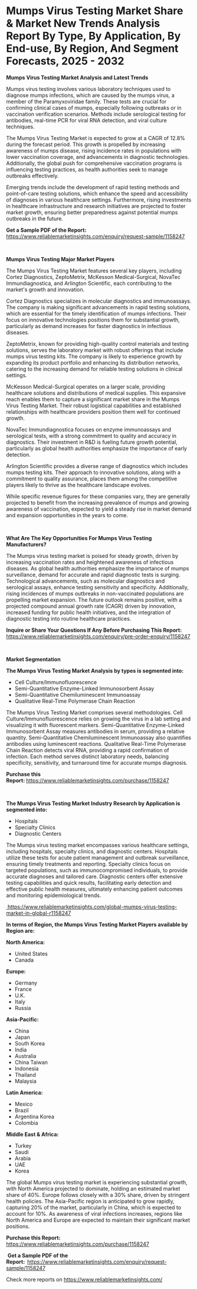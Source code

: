 <p><h1>Mumps Virus Testing Market Share & Market New Trends Analysis Report By Type, By Application, By End-use, By Region, And Segment Forecasts, 2025 - 2032</h1></p><p><strong>Mumps Virus Testing Market Analysis and Latest Trends</strong></p>
<p><p>Mumps virus testing involves various laboratory techniques used to diagnose mumps infections, which are caused by the mumps virus, a member of the Paramyxoviridae family. These tests are crucial for confirming clinical cases of mumps, especially following outbreaks or in vaccination verification scenarios. Methods include serological testing for antibodies, real-time PCR for viral RNA detection, and viral culture techniques.</p><p>The Mumps Virus Testing Market is expected to grow at a CAGR of 12.8% during the forecast period. This growth is propelled by increasing awareness of mumps disease, rising incidence rates in populations with lower vaccination coverage, and advancements in diagnostic technologies. Additionally, the global push for comprehensive vaccination programs is influencing testing practices, as health authorities seek to manage outbreaks effectively. </p><p>Emerging trends include the development of rapid testing methods and point-of-care testing solutions, which enhance the speed and accessibility of diagnoses in various healthcare settings. Furthermore, rising investments in healthcare infrastructure and research initiatives are projected to foster market growth, ensuring better preparedness against potential mumps outbreaks in the future.</p></p>
<p><strong>Get a Sample PDF of the Report:&nbsp;</strong> <a href="https://www.reliablemarketinsights.com/enquiry/request-sample/1158247?utm_campaign=3289&utm_medium=2&utm_source=Github&utm_content=ia&utm_term=21032025&utm_id=mumps-virus-testing">https://www.reliablemarketinsights.com/enquiry/request-sample/1158247</a></p>
<p>&nbsp;</p>
<p><strong>Mumps Virus Testing Major Market Players</strong></p>
<p><p>The Mumps Virus Testing Market features several key players, including Cortez Diagnostics, ZeptoMetrix, McKesson Medical-Surgical, NovaTec Immundiagnostica, and Arlington Scientific, each contributing to the market's growth and innovation.</p><p>Cortez Diagnostics specializes in molecular diagnostics and immunoassays. The company is making significant advancements in rapid testing solutions, which are essential for the timely identification of mumps infections. Their focus on innovative technologies positions them for substantial growth, particularly as demand increases for faster diagnostics in infectious diseases.</p><p>ZeptoMetrix, known for providing high-quality control materials and testing solutions, serves the laboratory market with robust offerings that include mumps virus testing kits. The company is likely to experience growth by expanding its product portfolio and enhancing its distribution networks, catering to the increasing demand for reliable testing solutions in clinical settings.</p><p>McKesson Medical-Surgical operates on a larger scale, providing healthcare solutions and distributions of medical supplies. This expansive reach enables them to capture a significant market share in the Mumps Virus Testing Market. Their robust logistical capabilities and established relationships with healthcare providers position them well for continued growth.</p><p>NovaTec Immundiagnostica focuses on enzyme immunoassays and serological tests, with a strong commitment to quality and accuracy in diagnostics. Their investment in R&D is fueling future growth potential, particularly as global health authorities emphasize the importance of early detection.</p><p>Arlington Scientific provides a diverse range of diagnostics which includes mumps testing kits. Their approach to innovative solutions, along with a commitment to quality assurance, places them among the competitive players likely to thrive as the healthcare landscape evolves.</p><p>While specific revenue figures for these companies vary, they are generally projected to benefit from the increasing prevalence of mumps and growing awareness of vaccination, expected to yield a steady rise in market demand and expansion opportunities in the years to come.</p></p>
<p>&nbsp;</p>
<p><strong>What Are The Key Opportunities For Mumps Virus Testing Manufacturers?</strong></p>
<p><p>The Mumps virus testing market is poised for steady growth, driven by increasing vaccination rates and heightened awareness of infectious diseases. As global health authorities emphasize the importance of mumps surveillance, demand for accurate and rapid diagnostic tests is surging. Technological advancements, such as molecular diagnostics and serological assays, enhance testing sensitivity and specificity. Additionally, rising incidences of mumps outbreaks in non-vaccinated populations are propelling market expansion. The future outlook remains positive, with a projected compound annual growth rate (CAGR) driven by innovation, increased funding for public health initiatives, and the integration of diagnostic testing into routine healthcare practices.</p></p>
<p><strong>Inquire or Share Your Questions If Any Before Purchasing This Report:</strong> <a href="https://www.reliablemarketinsights.com/enquiry/pre-order-enquiry/1158247?utm_campaign=3289&utm_medium=2&utm_source=Github&utm_content=ia&utm_term=21032025&utm_id=mumps-virus-testing">https://www.reliablemarketinsights.com/enquiry/pre-order-enquiry/1158247</a></p>
<p>&nbsp;</p>
<p><strong>Market Segmentation</strong></p>
<p><strong>The Mumps Virus Testing Market Analysis by types is segmented into:</strong></p>
<p><ul><li>Cell Culture/Immunofluorescence</li><li>Semi-Quantitative Enzyme-Linked Immunosorbent Assay</li><li>Semi-Quantitative Chemiluminescent Immunoassay</li><li>Qualitative Real-Time Polymerase Chain Reaction</li></ul></p>
<p><p>The Mumps Virus Testing Market comprises several methodologies. Cell Culture/Immunofluorescence relies on growing the virus in a lab setting and visualizing it with fluorescent markers. Semi-Quantitative Enzyme-Linked Immunosorbent Assay measures antibodies in serum, providing a relative quantity. Semi-Quantitative Chemiluminescent Immunoassay also quantifies antibodies using luminescent reactions. Qualitative Real-Time Polymerase Chain Reaction detects viral RNA, providing a rapid confirmation of infection. Each method serves distinct laboratory needs, balancing specificity, sensitivity, and turnaround time for accurate mumps diagnosis.</p></p>
<p><strong>Purchase this Report:&nbsp;</strong><a href="https://www.reliablemarketinsights.com/purchase/1158247?utm_campaign=3289&utm_medium=2&utm_source=Github&utm_content=ia&utm_term=21032025&utm_id=mumps-virus-testing">https://www.reliablemarketinsights.com/purchase/1158247</a></p>
<p>&nbsp;</p>
<p><strong>The Mumps Virus Testing Market Industry Research by Application is segmented into:</strong></p>
<p><ul><li>Hospitals</li><li>Specialty Clinics</li><li>Diagnostic Centers</li></ul></p>
<p><p>The Mumps virus testing market encompasses various healthcare settings, including hospitals, specialty clinics, and diagnostic centers. Hospitals utilize these tests for acute patient management and outbreak surveillance, ensuring timely treatments and reporting. Specialty clinics focus on targeted populations, such as immunocompromised individuals, to provide accurate diagnoses and tailored care. Diagnostic centers offer extensive testing capabilities and quick results, facilitating early detection and effective public health measures, ultimately enhancing patient outcomes and monitoring epidemiological trends.</p></p>
<p><a href="https://www.reliablemarketinsights.com/global-mumps-virus-testing-market-in-global-r1158247?utm_campaign=3289&utm_medium=2&utm_source=Github&utm_content=ia&utm_term=21032025&utm_id=mumps-virus-testing">&nbsp;https://www.reliablemarketinsights.com/global-mumps-virus-testing-market-in-global-r1158247</a></p>
<p><strong>In terms of Region, the Mumps Virus Testing Market Players available by Region are:</strong></p>
<p>
    <p> <strong> North America: </strong>
        <ul>
            <li>United States</li>
            <li>Canada</li>
        </ul>
        </p> 
    <p> <strong> Europe: </strong>
        <ul>
            <li>Germany</li>
            <li>France</li>
            <li>U.K.</li>
            <li>Italy</li>
            <li>Russia</li>
        </ul>
        </p> 
    <p> <strong> Asia-Pacific: </strong>
        <ul>
            <li>China</li>
            <li>Japan</li>
            <li>South Korea</li>
            <li>India</li>
            <li>Australia</li>
            <li>China Taiwan</li>
            <li>Indonesia</li>
            <li>Thailand</li>
            <li>Malaysia</li>
        </ul>
        </p> 
    <p> <strong> Latin America: </strong>
        <ul>
            <li>Mexico</li>
            <li>Brazil</li>
            <li>Argentina Korea</li>
            <li>Colombia</li>
        </ul>
        </p> 
    <p> <strong> Middle East & Africa: </strong>
        <ul>
            <li>Turkey</li>
            <li>Saudi</li>
            <li>Arabia</li>
            <li>UAE</li>
            <li>Korea</li>
        </ul>
    </p>
    </p>
<p><p>The global Mumps virus testing market is experiencing substantial growth, with North America projected to dominate, holding an estimated market share of 40%. Europe follows closely with a 30% share, driven by stringent health policies. The Asia-Pacific region is anticipated to grow rapidly, capturing 20% of the market, particularly in China, which is expected to account for 10%. As awareness of viral infections increases, regions like North America and Europe are expected to maintain their significant market positions.</p></p>
<p><strong>Purchase this Report: </strong><a href="https://www.reliablemarketinsights.com/purchase/1158247?utm_campaign=3289&utm_medium=2&utm_source=Github&utm_content=ia&utm_term=21032025&utm_id=mumps-virus-testing">https://www.reliablemarketinsights.com/purchase/1158247</a></p>
<p>&nbsp;<strong>Get a Sample PDF of the Report:&nbsp;&nbsp;</strong><a href="https://www.reliablemarketinsights.com/enquiry/request-sample/1158247?utm_campaign=3289&utm_medium=2&utm_source=Github&utm_content=ia&utm_term=21032025&utm_id=mumps-virus-testing">https://www.reliablemarketinsights.com/enquiry/request-sample/1158247</a></p>
<p><strong></strong></p>
<p>Check more reports on <a href="https://www.reliablemarketinsights.com/?utm_campaign=3289&utm_medium=2&utm_source=Github&utm_content=ia&utm_term=21032025&utm_id=mumps-virus-testing">https://www.reliablemarketinsights.com/</a></p>